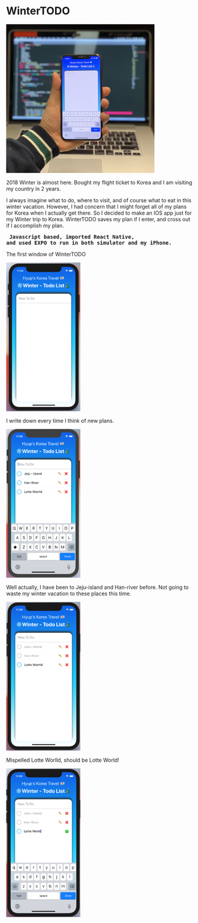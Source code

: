 # WinterTODO

<img src="src/todo.JPG" width="400" height="400">

2018 Winter is almost here.
Bought my flight ticket to Korea and I am visiting my country in 2 years.

I always imagine what to do, where to visit, and of course what to eat in this winter vacation.
However, I had concern that I might forget all of my plans for Korea when I actually get there.
So I decided to make an IOS app just for my Winter trip to Korea.
WinterTODO saves my plan if I enter, and cross out if I accomplish my plan.
<pre>
 <b>Javascript based, imported React Native,
and used EXPO to run in both simulator and my iPhone.</b>
</pre>



The first window of WinterTODO

<img src="src/todo1.png" width="200" height="400">

I write down every time I think of new plans.

<img src="src/todo2.png" width="200" height="400">

Well actually, I have been to Jeju-island and Han-river before.
Not going to waste my winter vacation to these places this time.

<img src="src/todo3.png" width="200" height="400">

Mispelled Lotte Worlld, should be Lotte World!

<img src="src/todo4.png" width="200" height="400">
